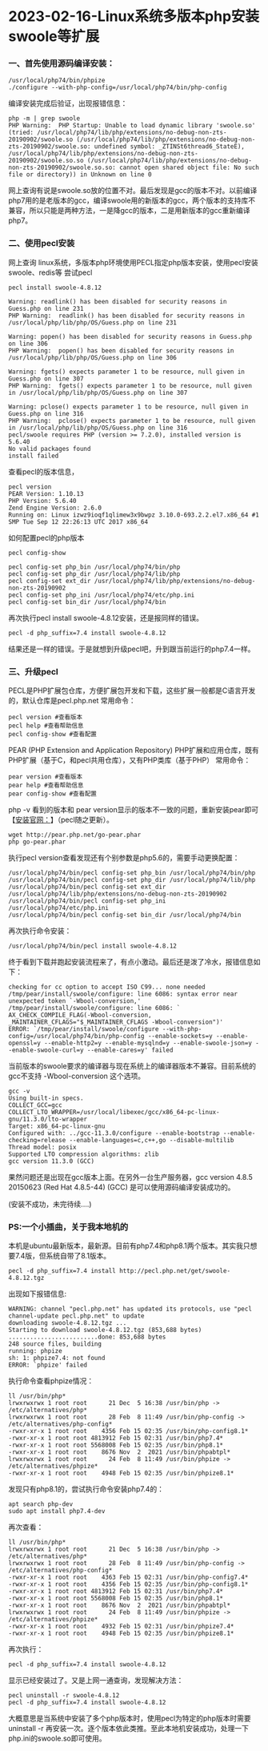 # 2023-02-16-Linux系统多版本php安装swoole等扩展

### 一、首先使用源码编译安装：
```
/usr/local/php74/bin/phpize
./configure --with-php-config=/usr/local/php74/bin/php-config
```
编译安装完成后验证，出现报错信息：
```
php -m | grep swoole
PHP Warning:  PHP Startup: Unable to load dynamic library 'swoole.so' (tried: /usr/local/php74/lib/php/extensions/no-debug-non-zts-20190902/swoole.so (/usr/local/php74/lib/php/extensions/no-debug-non-zts-20190902/swoole.so: undefined symbol: _ZTINSt6thread6_StateE), /usr/local/php74/lib/php/extensions/no-debug-non-zts-20190902/swoole.so.so (/usr/local/php74/lib/php/extensions/no-debug-non-zts-20190902/swoole.so.so: cannot open shared object file: No such file or directory)) in Unknown on line 0
```
网上查询有说是swoole.so放的位置不对。最后发现是gcc的版本不对。以前编译php7用的是老版本的gcc，编译swoole用的新版本的gcc，两个版本的支持库不兼容，所以只能是两种方法，一是降gcc的版本，二是用新版本的gcc重新编译php7。


### 二、使用pecl安装
网上查询 linux系统，多版本php环境使用PECL指定php版本安装，使用pecl安装swoole、redis等
尝试pecl
```
pecl install swoole-4.8.12

Warning: readlink() has been disabled for security reasons in Guess.php on line 231
PHP Warning:  readlink() has been disabled for security reasons in /usr/local/php/lib/php/OS/Guess.php on line 231

Warning: popen() has been disabled for security reasons in Guess.php on line 306
PHP Warning:  popen() has been disabled for security reasons in /usr/local/php/lib/php/OS/Guess.php on line 306

Warning: fgets() expects parameter 1 to be resource, null given in Guess.php on line 307
PHP Warning:  fgets() expects parameter 1 to be resource, null given in /usr/local/php/lib/php/OS/Guess.php on line 307

Warning: pclose() expects parameter 1 to be resource, null given in Guess.php on line 316
PHP Warning:  pclose() expects parameter 1 to be resource, null given in /usr/local/php/lib/php/OS/Guess.php on line 316
pecl/swoole requires PHP (version >= 7.2.0), installed version is 5.6.40
No valid packages found
install failed
```

查看pecl的版本信息，
```
pecl version
PEAR Version: 1.10.13
PHP Version: 5.6.40
Zend Engine Version: 2.6.0
Running on: Linux izwz9ioqf1qlimew3x9bwpz 3.10.0-693.2.2.el7.x86_64 #1 SMP Tue Sep 12 22:26:13 UTC 2017 x86_64
```

如何配置pecl的php版本
```
pecl config-show

pecl config-set php_bin /usr/local/php74/bin/php
pecl config-set php_dir /usr/local/php74/lib/php
pecl config-set ext_dir /usr/local/php74/lib/php/extensions/no-debug-non-zts-20190902
pecl config-set php_ini /usr/local/php74/etc/php.ini
pecl config-set bin_dir /usr/local/php74/bin
```

再次执行pecl install swoole-4.8.12安装，还是报同样的错误。
```
pecl -d php_suffix=7.4 install swoole-4.8.12
```
结果还是一样的错误。于是就想到升级pecl吧，升到跟当前运行的php7.4一样。

### 三、升级pecl
PECL是PHP扩展包仓库，方便扩展包开发和下载，这些扩展一般都是C语言开发的，默认仓库是pecl.php.net
常用命令：
```
pecl version #查看版本
pecl help #查看帮助信息
pecl config-show #查看配置
```

PEAR (PHP Extension and Application Repository)
PHP扩展和应用仓库，既有PHP扩展（基于C，和pecl共用仓库），又有PHP类库（基于PHP）
常用命令：
```
pear version #查看版本
pear help #查看帮助信息
pear config-show #查看配置
```

php -v 看到的版本和 pear version显示的版本不一致的问题，重新安装pear即可【[安装官网：](https://pear.php.net/manual/en/installation.getting.php)】（pecl随之更新）。

```
wget http://pear.php.net/go-pear.phar
php go-pear.phar
```

执行pecl version查看发现还有个别参数是php5.6的，需要手动更换配置：
```
/usr/local/php74/bin/pecl config-set php_bin /usr/local/php74/bin/php
/usr/local/php74/bin/pecl config-set php_dir /usr/local/php74/lib/php
/usr/local/php74/bin/pecl config-set ext_dir /usr/local/php74/lib/php/extensions/no-debug-non-zts-20190902
/usr/local/php74/bin/pecl config-set php_ini /usr/local/php74/etc/php.ini
/usr/local/php74/bin/pecl config-set bin_dir /usr/local/php74/bin
```

再次执行命令安装：
```
/usr/local/php74/bin/pecl install swoole-4.8.12
```
终于看到下载并跑起安装流程来了，有点小激动。最后还是泼了冷水，报错信息如下：
```
checking for cc option to accept ISO C99... none needed
/tmp/pear/install/swoole/configure: line 6086: syntax error near unexpected token `-Wbool-conversion,'
/tmp/pear/install/swoole/configure: line 6086: `        AX_CHECK_COMPILE_FLAG(-Wbool-conversion,                _MAINTAINER_CFLAGS="$_MAINTAINER_CFLAGS -Wbool-conversion")'
ERROR: `/tmp/pear/install/swoole/configure --with-php-config=/usr/local/php74/bin/php-config --enable-sockets=y --enable-openssl=y --enable-http2=y --enable-mysqlnd=y --enable-swoole-json=y --enable-swoole-curl=y --enable-cares=y' failed
```

当前版本的swoole要求的编译器与现在系统上的编译器版本不兼容。目前系统的gcc不支持 -Wbool-conversion 这个选项。
```
gcc -v
Using built-in specs.
COLLECT_GCC=gcc
COLLECT_LTO_WRAPPER=/usr/local/libexec/gcc/x86_64-pc-linux-gnu/11.3.0/lto-wrapper
Target: x86_64-pc-linux-gnu
Configured with: ../gcc-11.3.0/configure --enable-bootstrap --enable-checking=release --enable-languages=c,c++,go --disable-multilib
Thread model: posix
Supported LTO compression algorithms: zlib
gcc version 11.3.0 (GCC)
```

果然问题还是出现在gcc版本上面。在另外一台生产服务器，gcc version 4.8.5 20150623 (Red Hat 4.8.5-44) (GCC) 是可以使用源码编译安装成功的。

(安装不成功，未完待续....)

### PS:一个小插曲，关于我本地机的
本机是ubuntu最新版本，最新源。目前有php7.4和php8.1两个版本。其实我只想要7.4版，但系统自带了8.1版本。

```
pecl -d php_suffix=7.4 install http://pecl.php.net/get/swoole-4.8.12.tgz
```
出现如下报错信息:
```
WARNING: channel "pecl.php.net" has updated its protocols, use "pecl channel-update pecl.php.net" to update
downloading swoole-4.8.12.tgz ...
Starting to download swoole-4.8.12.tgz (853,688 bytes)
.........................done: 853,688 bytes
248 source files, building
running: phpize
sh: 1: phpize7.4: not found
ERROR: `phpize' failed
```

执行命令查看phpize情况：
```
ll /usr/bin/php*
lrwxrwxrwx 1 root root      21 Dec  5 16:38 /usr/bin/php -> /etc/alternatives/php*
lrwxrwxrwx 1 root root      28 Feb  8 11:49 /usr/bin/php-config -> /etc/alternatives/php-config*
-rwxr-xr-x 1 root root    4356 Feb 15 02:35 /usr/bin/php-config8.1*
-rwxr-xr-x 1 root root 4813912 Feb 15 02:31 /usr/bin/php7.4*
-rwxr-xr-x 1 root root 5568008 Feb 15 02:35 /usr/bin/php8.1*
-rwxr-xr-x 1 root root    8676 Nov  2  2021 /usr/bin/phpabtpl*
lrwxrwxrwx 1 root root      24 Feb  8 11:49 /usr/bin/phpize -> /etc/alternatives/phpize*
-rwxr-xr-x 1 root root    4948 Feb 15 02:35 /usr/bin/phpize8.1*
```

发现只有php8.1的，尝试执行命令安装php7.4的：
```
apt search php-dev 
sudo apt install php7.4-dev
```

再次查看：
```
ll /usr/bin/php*
lrwxrwxrwx 1 root root      21 Dec  5 16:38 /usr/bin/php -> /etc/alternatives/php*
lrwxrwxrwx 1 root root      28 Feb  8 11:49 /usr/bin/php-config -> /etc/alternatives/php-config*
-rwxr-xr-x 1 root root    4363 Feb 15 02:31 /usr/bin/php-config7.4*
-rwxr-xr-x 1 root root    4356 Feb 15 02:35 /usr/bin/php-config8.1*
-rwxr-xr-x 1 root root 4813912 Feb 15 02:31 /usr/bin/php7.4*
-rwxr-xr-x 1 root root 5568008 Feb 15 02:35 /usr/bin/php8.1*
-rwxr-xr-x 1 root root    8676 Nov  2  2021 /usr/bin/phpabtpl*
lrwxrwxrwx 1 root root      24 Feb  8 11:49 /usr/bin/phpize -> /etc/alternatives/phpize*
-rwxr-xr-x 1 root root    4932 Feb 15 02:31 /usr/bin/phpize7.4*
-rwxr-xr-x 1 root root    4948 Feb 15 02:35 /usr/bin/phpize8.1*
```

再次执行：
```
pecl -d php_suffix=7.4 install swoole-4.8.12
```
显示已经安装过了。又是上网一通查询，发现解决方法：
```
pecl uninstall -r swoole-4.8.12
pecl -d php_suffix=7.4 install swoole-4.8.12
```
大概意思是当系统中安装了多个php版本时，使用pecl为特定的php版本时需要uninstall -r 再安装一次。逐个版本依此类推。至此本地机安装成功，处理一下php.ini的swoole.so即可使用。
